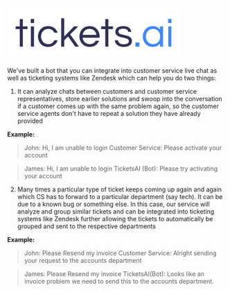
<img src = "tickets.jpg" width = 400>

We've built a bot that you can integrate into customer service live chat as well as ticketing systems like Zendesk which can help you do two things:

1. It can analyze chats between customers and customer service representatives, store earlier solutions and swoop into the conversation
if a customer comes up with the same problem again, so the customer service agents don't have to repeat a solution they have already provided

**Example:**

>John: Hi, I am unable to login
>Customer Service: Please activate your account

>James: Hi, I am unable to login
>TicketsAI (Bot): Please try activating your account

2. Many times a particular type of ticket keeps coming up again and again which CS has to forward to a particular department (say tech). It can be due to a
known bug or something else. In this case, our service will analyze and group similar tickets and can be integrated into ticketing systems like Zendesk
further allowing the tickets to automatically be grouped and sent to the respective departments

**Example:**

>John: Please Resend my invoice
>Customer Service: Alright sending your request to the accounts department

>James: Please Resend my invoice
>TicketsAI(Bot): Looks like an invoice problem we need to send this to the accounts department.
